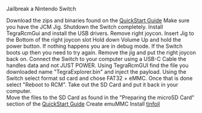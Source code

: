 Jailbreak a Nintendo Switch

Download the zips and binaries found on the [QuickStart Guide](https://yuzu-emu.org/help/quickstart/#yuzu-quickstart-guide)
Make sure you have the JCM Jig.
Shutdown the Switch completely.
Install TegraRcmGui and install the USB drivers.
Remove right joycon.
Insert Jig to the Bottom of the right joycon slot
Hold down Volume Up and hold the power button.  If nothing happens you are in debug mode.  If the Switch boots up then you need to try again.
Remove the jig and put the right joycon back on.
Connect the Switch to your computer using a USB-C Cable the handles data and not JUST POWER.
Using TegraRcmGUI find the file you downloaded name "TegraExplorer.bin" and inject the payload.
Using the Switch select format sd card and chose FAT32 + eMMC.
Once that is done select "Reboot to RCM".
Take out the SD Card and put it back in your computer.  
Move the files to the SD Card as found in the "Preparing the microSD Card" section of the [QuickStart Guide](https://yuzu-emu.org/help/quickstart/#yuzu-quickstart-guide)
Create emuMMC
Install [tinfoil](https://tinfoil.io/Download#download)
